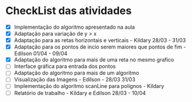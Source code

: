 # CheckList das atividades
- [x] Implementação do algoritmo apresentado na aula 
- [x] Adaptação para variação de y > x
- [x] Adaptação para as retas horizontais e verticais - Kildary 28/03 - 31/03 
- [x] Adaptação para os pontos de incio serem maiores que pontos de fim - Edilson 01/04 - 09/04
- [x] Adaptação do algoritmo para mais de uma reta no mesmo grafico 
- [ ] Interface gráfica para entrada dos pontos
- [ ] Adaptação do algoritmo para mais de um algoritmo
- [ ] Visualização das Imagens - Edilson - 28/03 31/03
- [ ] Implementação do algoritmo scanLine para polignos - Kildary
- [ ] Relatório de trabalho - Kildary e Edilson 28/03 - 10/04